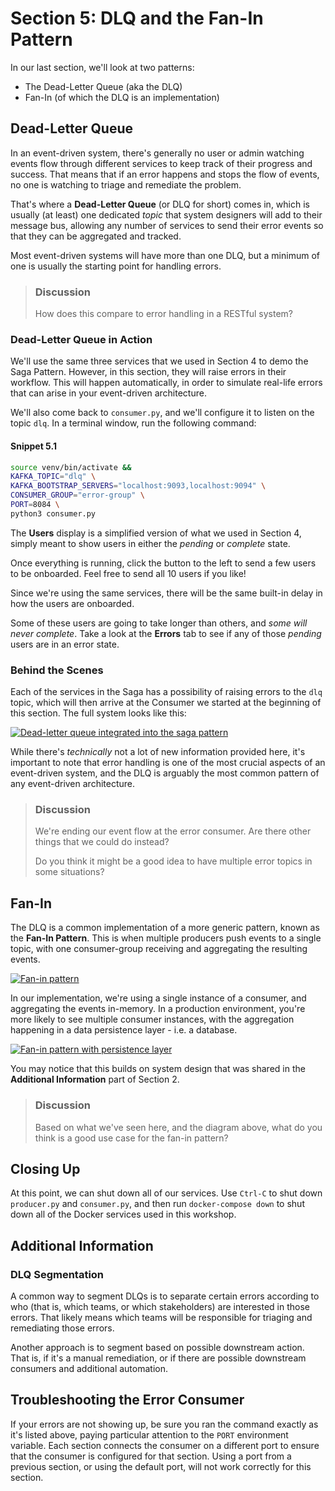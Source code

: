 # Section 5: DLQ and the Fan-In Pattern

In our last section, we'll look at two patterns:
- The Dead-Letter Queue (aka the DLQ)
- Fan-In (of which the DLQ is an implementation)


## Dead-Letter Queue

In an event-driven system, there's generally no user or admin watching events flow through different services to keep track of their progress and success.  That means that if an error happens and stops the flow of events, no one is watching to triage and remediate the problem.

That's where a **Dead-Letter Queue** (or DLQ for short) comes in, which is usually (at least) one dedicated *topic* that system designers will add to their message bus, allowing any number of services to send their error events so that they can be aggregated and tracked.

Most event-driven systems will have more than one DLQ, but a minimum of one is usually the starting point for handling errors.

> ### Discussion
> How does this compare to error handling in a RESTful system?

### Dead-Letter Queue in Action

We'll use the same three services that we used in Section 4 to demo the Saga Pattern. However, in this section, they will raise errors in their workflow. This will happen automatically, in order to simulate real-life errors that can arise in your event-driven architecture.

We'll also come back to `consumer.py`, and we'll configure it to listen on the topic `dlq`. In a terminal window, run the following command:

#### Snippet 5.1
<span class="copy"></span>
```sh
source venv/bin/activate && 
KAFKA_TOPIC="dlq" \
KAFKA_BOOTSTRAP_SERVERS="localhost:9093,localhost:9094" \
CONSUMER_GROUP="error-group" \
PORT=8084 \
python3 consumer.py
```

The **Users** display is a simplified version of what we used in Section 4, simply meant to show users in either the *pending* or *complete* state.

Once everything is running, click the button to the left to send a few users to be onboarded. Feel free to send all 10 users if you like!

Since we're using the same services, there will be the same built-in delay in how the users are onboarded.

Some of these users are going to take longer than others, and *some will never complete*. Take a look at the **Errors** tab to see if any of those *pending* users are in an error state.


### Behind the Scenes

Each of the services in the Saga has a possibility of raising errors to the `dlq` topic, which will then arrive at the Consumer we started at the beginning of this section. The full system looks like this:

<a href="images/s5.1.jpg" class="glightbox">
    <img src="images/s5.1.jpg" alt="Dead-letter queue integrated into the saga pattern"/>
</a>

While there's *technically* not a lot of new information provided here, it's important to note that error handling is one of the most crucial aspects of an event-driven system, and the DLQ is arguably the most common pattern of any event-driven architecture.

> ### Discussion
> We're ending our event flow at the error consumer. Are there other things that we could do instead?
>
> Do you think it might be a good idea to have multiple error topics in some situations?

## Fan-In

The DLQ is a common implementation of a more generic pattern, known as the **Fan-In Pattern**. This is when multiple producers push events to a single topic, with one consumer-group receiving and aggregating the resulting events.

<a href="images/s5.2.jpg" class="glightbox">
    <img src="images/s5.2.jpg" alt="Fan-in pattern"/>
</a>

In our implementation, we're using a single instance of a consumer, and aggregating the events in-memory.  In a production environment, you're more likely to see multiple consumer instances, with the aggregation happening in a data persistence layer - i.e. a database.

<a href="images/s5.3.jpg" class="glightbox">
    <img src="images/s5.3.jpg" alt="Fan-in pattern with persistence layer"/>
</a>

You may notice that this builds on system design that was shared in the **Additional Information** part of Section 2.

> ### Discussion
> Based on what we've seen here, and the diagram above, what do you think is a good use case for the fan-in pattern?

## Closing Up

At this point, we can shut down all of our services.  Use `Ctrl-C` to shut down `producer.py` and `consumer.py`, and then run `docker-compose down` to shut down all of the Docker services used in this workshop.

## Additional Information

### DLQ Segmentation

A common way to segment DLQs is to separate certain errors according to who (that is, which teams, or which stakeholders) are interested in those errors.  That likely means which teams will be responsible for triaging and remediating those errors.  

Another approach is to segment based on possible downstream action.  That is, if it's a manual remediation, or if there are possible downstream consumers and additional automation.  

## Troubleshooting the Error Consumer

If your errors are not showing up, be sure you ran the command exactly as it's listed above, paying particular attention to the `PORT` environment variable.  Each section connects the consumer on a different port to ensure that the consumer is configured for that section. Using a port from a previous section, or using the default port, will not work correctly for this section.  
